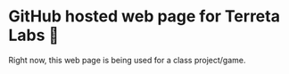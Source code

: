 # GitHub hosted web page for Terreta Labs 🍊

Right now, this web page is being used for a class project/game.
